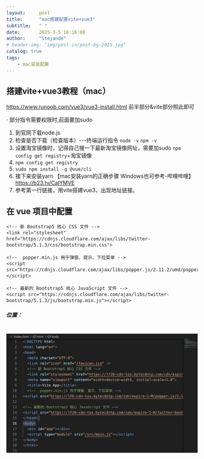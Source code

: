 ```yaml
---
layout:     post
title:      "mac搭建配置vite+vue3"
subtitle:   " "
date:       2025-3-5 16:16:00
author:     "Stejande"
# header-img: "img/post-in/post-bg-2025.jpg"
catalog: true
tags:
    - mac安装配置
---
```


## 搭建vite+vue3教程（mac）

https://www.runoob.com/vue3/vue3-install.html
前半部分&vite部分照此即可

· 部分指令需要权限时,前面要加sudo

1. 到官网下载node.js
2. 检查是否下载（检查版本）---终端运行指令
    `node -v`
    `npm -v`
3. 设置淘宝镜像时，记得自己搜一下最新淘宝镜像网址，需要加sudo
	`npm config get registry`+淘宝镜像
4. `npm config get registry`
5. `sudo npm install -g @vue/cli`
6. 接下来安装yarn
	【mac安装yarn的正确步骤 Windows也可参考-哔哩哔哩】 https://b23.tv/CaIYMVE
7. 参考第一行链接，用vite搭建vue3，出现地址链接。

## 在 vue 项目中配置

 ```
<!-- 新 Bootstrap5 核心 CSS 文件 -->
<link rel="stylesheet" href="https://cdnjs.cloudflare.com/ajax/libs/twitter-bootstrap/5.1.3/css/bootstrap.min.css">

<!--  popper.min.js 用于弹窗、提示、下拉菜单 -->
<script src="https://cdnjs.cloudflare.com/ajax/libs/popper.js/2.11.2/umd/popper.min.js"></script>
 
<!-- 最新的 Bootstrap5 核心 JavaScript 文件 -->
<script src="https://cdnjs.cloudflare.com/ajax/libs/twitter-bootstrap/5.1.3/js/bootstrap.min.js"></script>
```

##### 位置：
<br>
<img class="shadow" src="/img/post-in/bootstrap.png">


